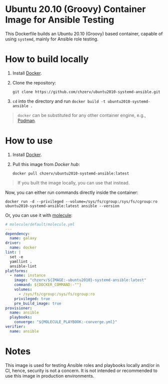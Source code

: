 # Ubuntu 20.10 (Groovy) Container Image for Ansible Testing

This Dockerfile builds an Ubuntu 20.10 (Groovy) based container, capable of using `systemd`, mainly for Ansible role testing.

# How to build locally

1. Install [Docker](https://docs.docker.com/engine/install/).
2. Clone the repository: 

   ```shell
   git clone https://github.com/chzerv/ubuntu2010-systemd-ansible.git
   ```
3. `cd` into the directory and run `docker build -t ubuntu2010-systemd-ansible .`

> `docker` can be substituted for any other container engine, e.g., [Podman](https://podman.io/getting-started/installation.html).

# How to use

1. Install [Docker](https://docs.docker.com/engine/install/).

2. Pull this image from _Docker hub_:

    ```shell
    docker pull chzerv/ubuntu2010-systemd-ansible:latest
    ```
> If you built the image locally, you can use that instead.

Now, you can either run commands directly inside the container:

```shell
docker run -d --privileged --volume=/sys/fs/cgroup:/sys/fs/cgroup:ro ubuntu2010-systemd-ansible:latest ansible --version
```

Or, you can use it with [molecule](https://github.com/ansible-community/molecule):

```yaml
# molecule/default/molecule.yml
---
dependency:
  name: galaxy
driver:
  name: docker
lint: |
  set -e
  yamllint .
  ansible-lint
platforms:
  - name: instance
    image: "chzerv/${IMAGE:-ubuntu2010}-systemd-ansible:latest"
    command: ${DOCKER_COMMAND:-""}
    volumes:
      - /sys/fs/cgroup:/sys/fs/cgroup:ro
    privileged: true
    pre_build_image: true
provisioner:
  name: ansible
  playbooks:
    converge: "${MOLECULE_PLAYBOOK:-converge.yml}"
verifier:
  name: ansible
```

# Notes

This image is used for testing Ansible roles and playbooks locally and/or in CI, hence, security is not
a concern. It is not intended or recommended to use this image in production environments.


